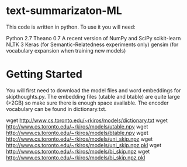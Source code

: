 # text-summarizaton-ML 

This code is written in python. To use it you will need:

Python 2.7 
Theano 0.7 
A recent version of NumPy and SciPy 
scikit-learn 
NLTK 3 
Keras (for Semantic-Relatedness experiments only) 
gensim (for vocabulary expansion when training new models)

# Getting Started

You will first need to download the model files and word embeddings for skipthoughts.py. The embedding files (utable and btable) are quite large (>2GB) so make sure there is enough space available. The encoder vocabulary can be found in dictionary.txt.

wget http://www.cs.toronto.edu/~rkiros/models/dictionary.txt 
wget http://www.cs.toronto.edu/~rkiros/models/utable.npy
wget http://www.cs.toronto.edu/~rkiros/models/btable.npy 
wget http://www.cs.toronto.edu/~rkiros/models/uni_skip.npz
wget http://www.cs.toronto.edu/~rkiros/models/uni_skip.npz.pkl 
wget http://www.cs.toronto.edu/~rkiros/models/bi_skip.npz
wget http://www.cs.toronto.edu/~rkiros/models/bi_skip.npz.pkl

